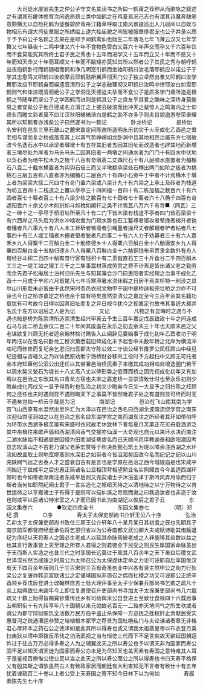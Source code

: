 <!-- { "loadSidebar": true } -->
　　大司徒水崖翁先生之仲公子守文名其读书之所曰一鹤莆之荐绅从而歌咏之叙述之有谓其形癯体修胷次闲逸昻昻士类中如鹤之在鸡羣焉况己志也有谓其诗魔奔駃笔意颢横无以自检托鹤为徒餐碧醉青舟汀籍草呼取江南风景逡巡出入几砚间以自娱与物相忘有谓大司徒章服之所绣绘上逮六桂庙貌之间皆被服章侈君宠也公子并录以质于予予曰公子名鹤之志果在是耶予闻鹤禽仙也始生二年落毛七年飞薄云汉又七年学舞又七年昼夜十二鸣中律又六十年不食物色雪白又百六十年声交而孕又千六百年饮而不食莫能究其所终士君子民之秀也十五年而进学又十五年而立又十年而不惑又十年而知天命又十年而耳顺又十年而不踰矩亦莫知其所以然者公子其民之秀与朝呼鹤出夜抱鹤卧行而鹤随唱而鹤和净几明窓引鹤而坐始叩鹤曰汝毛落耶鹤应以诺公子于学其志愈笃又叩鹤曰汝欲摩云耶鹤鼓斯翼声彻天门公子独立卓然出羣又叩鹤曰汝学舞耶汝应节耶鹤奋而唳遗音清烈公子之学志融理彻又叩鹤曰汝鸣中律耶汝白如雪耶鹤则气和体洁既清而絶公子之学洞见天德迨夫孕而不食公子是质圣学门墙所造是极鹤之节随年而坚公子之学因鹤而进则是鹤其公子之良友乎其爱之酷味之深终身莫能易之者宜矣公子他日德成名立清江之上披云破浪而出冲天之蜚惊人之鸣海内之士仰德业而瞻文彩者莫不曰江汉秋阳皜皜洁白是鹤之助不亦多乎则夫肖貌遨游夸荣录耀其所以知鹤者亦浅矣公子曰然遂书为一鹤记
　　
　　卧龙桥记
　　
　　是桥始名安利在邑东三里石皷山之麓宋嘉定间陈谠所造明永乐初灾于火至成化乙酉邑之耆老相与谋而复之桥成落燕其上以其气势峥嵘如龙卧渊中且其地相邑治属东方七宿故改今名迭石水中以承梁者墩墩十有五存其旧者五因其旧址而改造者也辟其地而新增者三墩尽处为岸者为马头马头二因其旧者一两墩之间通水者为门门十有四水中伏地以负石者为地牛松木为之根千八百有竒墩髙二丈四尺石十有八层顺水直置者为楣楣石八百二十截水横置者为钩钩石倍三而又半墩额承梁处石横出两门如阶之级者为挑挑石三层五百有八直者亦为楣楣石二层百六十有四小石旁午于中者不计焉横木于墩上者为梁梁大径二尺四寸有竒门置六梁或八梁计九十有六梁之上承土及砖者为栈道为祊五百四十二栈道之上覆以亭亭三十四间楹一百四十有二栋加楹之数百六十有六圆者百七十匾者百三十有八梁少栋之数百有七十圆者七十匾者六十八桷千四百有竒遮阳百六十余丈小木如拱如斗如梲如阑杆之类不计焉瓦八万六千有竒■〈同瓦〉三之一砖十之一亭尽于桥旧址所至凡十有二门下皆木梁有栈道不亭者四门皆石梁梁十有六西岸之马头后为洪水冲啮攻凿为门疏水势也石工錾琢者错攻者辇挽者梯升者钠者镵者凡六事九十有八人木工斧斫者锥凿者引绳墨者操尺丈者解锯者铲者钻者凡七事四十有三人堤工锸者木栅者壆者甃者凡四事二十有六人力于劝募者三十有六人嘉禾乡九人得粟千二百斛白金二十觔修德乡十人得粟六百斛白金十八觔唐安乡九人得粟四百斛白金十五觔归德乡八人得粟八百斛白金十六觔铜钱布帛贾隶金数外有舟人每经谷斗积二百四十斛有竒行客有钱积十有二贯僦直石工三十斤食谷二千四百斛木工三之一堤工如之镘工三千之二集事鬻材落成劳赏之费不计焉是皆出诸父老之勤劳而余先君子松庵居士泊柯归乐先生与知其簿会沙门曰惠阳者实经理之治事于成化乙酉十一月成于辛卯六月首尾凡七年冱寒溽暑水涝休暇之日居半焉夫桥特一利涉之具尔山川形胜未必皆由于此然宋时吾邑衣冠文物甲于闽中是桥适极完壮桥之力亦不可诬也今日之桥亦嘉定之桥也余于兹有待矣虽然崇清公之嘉定至今三百年余其名籍功载犹有可考故今日得以因其旧址而复之异日视今犹今之视嘉定也故书其事迹大都并名氏于左方以诏后之人是为记
　　
　　又记
　　
　　凡物之有显晦时之遇与不遇也按是桥为陈崇清所造崇清生绍兴甲寅去予生三百年嘉定戊辰致政十年之间连成石马与此二桥去余仅二百二十年间其废盖在永乐之初去余未三十年也天顺末邑之父老谋欲复兴顾无托者适余翰林检讨赐吿入山阅辞见委始事于成化初年乙酉收功于明年丙戌以在吿名曰卧龙工程次第悉载旧碑成化末予起吿中未数年桥之北岸为横流冲啮圮而修修而复圮余乞恩归扫吾郡太守陈公效二守谈公经节推罗公凤枉顾山中经见圮迹相与咨嗟久之乃以仙民原劝助宁海桥财谷移共工役时予方起扫中又顾无可托者会本府知幕何公滔公出还任以其尝署邑治桥民素子来檄其成功相啮处增迭圈门若干以疏水势又甃石为堤长十八丈髙八丈以俾形势之低薄而桥之固完视成化初年又有加焉以在邑治之东改其名曰青龙方宿也夫宋之嘉定桥一显崇清致仕时也至永乐初则少晦矣成化丙戌又一显予得吿时也弘治之初又少晦矣今日又一大显予之归扫陈之枉顾何之还任也夫时遇则显不遇则晦天下之事莫不皆然唯君子处之有道则显可终而时无不遇矣岂独一桥云乎哉是为记
　　
　　南湖记
　　
　　邑治在飞山南其南为学宫飞山西原有水混然出里许汇为大泽以在邑治之西名曰西湖余波南流绕学宫之南东注迎仙馆潆洄如之以在邑治之东名曰东湖学宫之南西湖东注之所经者其环如带俗呼为环带水西湖多植芙蕖有宋盛时衣冠故老休致林下者每夏月芙蕖正花买舟载酒游泛其中舟楫往来歌声倡和西湖清风香气交接亦仙溪一大竒观也自元以来环水决而南注二湖水脉始不相通居民因侵为田而湖徒壅虚名而已天顺间邑庠教谕泰和欧阳潘因考县志叹溪山之不古若乃谋父老茅宏赞等于所决处甃石筑土为堤以障余注西湖之水环流如故盖取土则地窊堤髙则水深旧之如带者今皆沮洳矣因改今名而纪记之纪以山川完缺闗气运之否泰人才之盛衰自古有是言也是学原在邑治之西今城隍庙是也宋咸平间始迁于兹咸平之后忠惠正简诸名公显相顶背相望勲业名实照耀古今今盖适西湖环带时也今如带者湖南注者东咸平后则又完矣诸士子沐浴圣泽于斯吟风弄月咏而归于斯者当何如耶然纪闻士君子一言实造化之枢纽天待之以清地待之以宁万物待之以育世运待之以亨嘉诸士子有得于是则可以挹仙溪之竒观而谢之曰我造汝者也非造于汝也则咸平以后诸公特宋室之人才而已因书此为南湖记以俟后之君子云
　　
　　东园文集巻六
　　
　　●钦定四库全书
　　
　　东园文集巻七
　　
　　（明）郑纪 撰
　　
　　○序
　　
　　寿太子太保吏部尚书介轩王公八十序
　　
　　弘治乙卯太子太保兼吏部尚书致仕三原王公介轩年八十某月某日其初度之辰也先期其子南京前军都督府经厯承佑将乞恩归省以为公寿南都文武公卿大夫咸赋诗助其侑觞退纪为序纪以天将寿人之国必生老成人以延其命脉焉彼老成之人非能移其齿数以益之也其言行政事皆上天至理之所存人君得之则君徳全下民受之则民生厚国家命脉虽出于天而斯人实造之也昔三代之时享国长远莫过于周其八百余年之天下虽曰后稷文武世泽深长然当成康之时周公为太师召公为太保迓休定命之力讵可诬耶自后享国惟汉有天下四百余年唐则几于三百宋则三百有奇虽创业中兴各有贤主然申公之劝力行狄梁公之复唐祚韩范富欧诸公之定储靖国纵非周召之偶而社稷之功又可诬耶公正统辛酉领乡荐戊辰登进士改翰林庶吉士厯大理评事至太子少保兼兵部尚书乞骸之疏凡十余上始得致仕未踰年今上即位复遣使召升吏部尚书寻加太子太保兼吏部尚书几六载疏又十数上始得旨赐寳钞乗传还乡有司给舆米公自登进士至致仕食禄四十六载厯事五朝职衔十有九转享年八十国朝以来元勋故老百无一二殆亦天地间气之所生欤或者谓公为郡守辩狱赈饥全活数万民方伯平盗止杀保障一方巡抚之挫权奸止贡献民受实惠督河之疏通漕运叅赞之培植根本冢宰之荐贤为国杜絶私门与夫论谏诸奏章无非格君心厚邦本之药石公之徳泽如是此其所以得寿也或又谓我太祖髙皇帝以布衣登万乗扫夷狄以清中原拨反吊伐之功汤武视之当有惭徳三代而下不足言矣故天欲延国朝运祚过于往古万万必得多寿之人为之辅翼此天之所以寿公也予以谓天非为国家而寿公固不足以知天谓天徒为国家而寿公亦未足为尽知天也盖天素有寿国之意特难其人耳于是鉴视百僚惟公徳业足以当之此天之所以寿公而公之所以得寿也书曰天寿平格保乂有殷其斯之谓欤虽然古人有致政家居而朝廷有大利害知无不言者有致仕十有五年犹着谏疏百二十巻以上者公受上天寿国之寄不知今日林下以为何如
　　
　　寿履素陈先生七十序
　　
